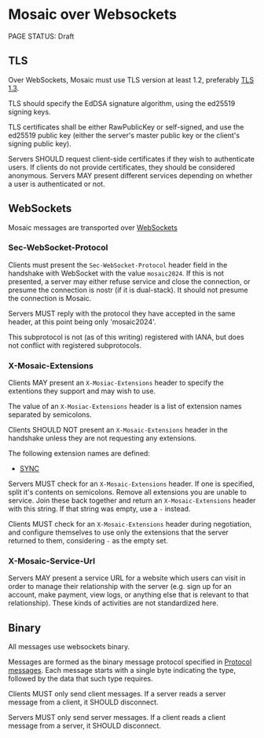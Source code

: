 # Mosaic over Websockets

<status>PAGE STATUS: Draft</status>

## TLS

Over WebSockets, Mosaic must use TLS version at least 1.2, preferably
[TLS 1.3](https://datatracker.ietf.org/doc/html/rfc8446).

TLS should specify the EdDSA signature algorithm, using the ed25519 signing
keys.

TLS certificates shall be either RawPublicKey or self-signed, and use
the ed25519 public key (either the server's master public key or the client's
signing public key).

Servers SHOULD request client-side certificates if they wish to authenticate
users. If clients do not provide certificates, they should be considered
anonymous. Servers MAY present different services depending on whether a user is
authenticated or not.


## WebSockets

Mosaic messages are transported over
[WebSockets](https://datatracker.ietf.org/doc/html/rfc6455)

### Sec-WebSocket-Protocol

Clients must present the `Sec-WebSocket-Protocol` header field in the
handshake with WebSocket with the value `mosaic2024`. If this is not
presented, a server may either refuse service and close the connection,
or presume the connection is nostr (if it is dual-stack). It should not
presume the connection is Mosaic.

Servers MUST reply with the protocol they have accepted in the same
header, at this point being only 'mosaic2024'.

This subprotocol is not (as of this writing) registered with IANA, but does
not conflict with registered subprotocols.

### X-Mosaic-Extensions

Clients MAY present an `X-Mosiac-Extensions` header to specify the extentions
they support and may wish to use.

The value of an `X-Mosiac-Extensions` header is a list of extension names
separated by semicolons.

Clients SHOULD NOT present an `X-Mosaic-Extensions` header in the handshake
unless they are not requesting any extensions.

The following extension names are defined:

* [SYNC](sync.md)

Servers MUST check for an `X-Mosaic-Extensions` header. If one is specified,
split it's contents on semicolons. Remove all extensions you are unable to
service. Join these back together and return an `X-Mosaic-Extensions`
header with this string. If that string was empty, use a `-` instead.

Clients MUST check for an `X-Mosaic-Extensions` header during negotiation,
and configure themselves to use only the extensions that the server returned
to them, considering `-` as the empty set.

### X-Mosaic-Service-Url

Servers MAY present a service URL for a website which users can visit in
order to manage their relationship with the server (e.g. sign up for an
account, make payment, view logs, or anything else that is relevant to
that relationship). These kinds of activities are not standardized here.

## Binary

All messages use websockets binary.

Messages are formed as the binary message protocol specified in
[Protocol messages](messages.md). Each message starts with a single byte indicating
the type, followed by the data that such type requires.

Clients MUST only send client messages. If a server reads a server message
from a client, it SHOULD disconnect.

Servers MUST only send server messages. If a client reads a client message
from a server, it SHOULD disconnect.
